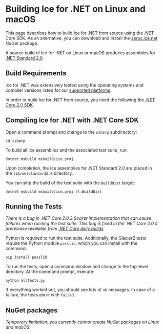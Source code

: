 # Building Ice for .NET on Linux and macOS

This page describes how to build Ice for .NET from source using the .NET Core SDK.
As an alternative, you can download and install the [zeroc.ice.net][1] NuGet package.

A source build of Ice for .NET on Linux or macOS produces assemblies for [.NET Standard 2.0][2].

## Build Requirements

Ice for .NET was extensively tested using the operating systems and compiler
versions listed for our [supported platforms][3].

In order to build Ice for .NET from source, you need the following the [.NET Core 2.0 SDK][4]

## Compiling Ice for .NET with .NET Core SDK

Open a command prompt and change to the `csharp` subdirectory:
```
cd csharp
```

To build all Ice assemblies and the associated test suite, run:
```
dotnet msbuild msbuild/ice.proj
```

Upon completion, the Ice assemblies for .NET Standard 2.0 are placed in the
`lib/netstandard2.0` directory.

You can skip the build of the test suite with the `BuildDist` target:
```
dotnet msbuild msbuild/ice.proj /t:BuildDist
```

## Running the Tests

*There is a bug in .NET Core 2.0.3 Socket implementation that can cause failures when
running the test suite. This bug is fixed in the .NET Core 2.0.4 prerelease available
from [.NET Core daily builds][5].*

Python is required to run the test suite. Additionally, the Glacier2 tests
require the Python module `passlib`, which you can install with the command:
```
pip install passlib
```

To run the tests, open a command window and change to the top-level directory.
At the command prompt, execute:
```
python allTests.py
```

If everything worked out, you should see lots of `ok` messages. In case of a
failure, the tests abort with `failed`.

## NuGet packages

*Temporary limitation: you currently cannot create NuGet packages on Linux and macOS.*

[1]: https://zeroc.com/distributions/ice
[2]: https://blogs.msdn.microsoft.com/dotnet/2017/08/14/announcing-net-standard-2-0
[3]: https://doc.zeroc.com/display/Rel/Supported+Platforms+for+Ice+3.7.0
[4]: https://www.microsoft.com/net/download
[5]: https://github.com/dotnet/core-setup#daily-builds
